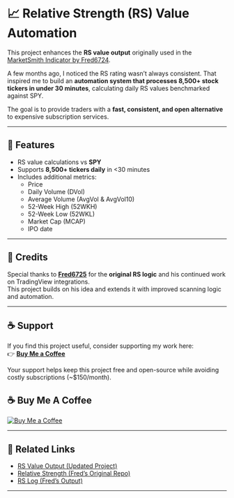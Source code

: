 # 📈 Relative Strength (RS) Value Automation

This project enhances the **RS value output** originally used in the [MarketSmith Indicator by Fred6724](https://github.com/Fred6725/relative-strength).  

A few months ago, I noticed the RS rating wasn’t always consistent. That inspired me to build an **automation system that processes 8,500+ stock tickers in under 30 minutes**, calculating daily RS values benchmarked against SPY.  

The goal is to provide traders with a **fast, consistent, and open alternative** to expensive subscription services.  

---

## 🔧 Features

- RS value calculations vs **SPY**  
- Supports **8,500+ tickers daily** in <30 minutes  
- Includes additional metrics:  
  - Price  
  - Daily Volume (DVol)  
  - Average Volume (AvgVol & AvgVol10)  
  - 52-Week High (52WKH)  
  - 52-Week Low (52WKL)  
  - Market Cap (MCAP)  
  - IPO date  

---

## 🙏 Credits

Special thanks to [**Fred6725**](https://github.com/Fred6725) for the **original RS logic** and his continued work on TradingView integrations.  
This project builds on his idea and extends it with improved scanning logic and automation.  

---

## ☕ Support

If you find this project useful, consider supporting my work here:  
👉 [**Buy Me a Coffee**](https://buymeacoffee.com/dpatelj88g)  

Your support helps keep this project free and open-source while avoiding costly subscriptions (~$150/month).  

## ☕ Buy Me A Coffee

[![Buy Me a Coffee](https://cdn.buymeacoffee.com/buttons/v2/default-orange.png)](https://buymeacoffee.com/dpatelj88g)

---

## 🔗 Related Links

- [RS Value Output (Updated Project)](https://github.com/dhruvisha0518/output)  
- [Relative Strength (Fred’s Original Repo)](https://github.com/Fred6725/relative-strength)  
- [RS Log (Fred’s Output)](https://github.com/Fred6725/rs-log)  

---
